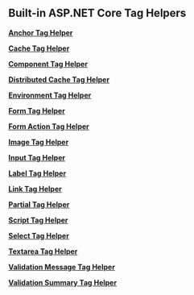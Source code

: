 ## Built-in ASP.NET Core Tag Helpers

**[Anchor Tag Helper](xref:mvc/views/tag-helpers/builtin-th/anchor-tag-helper)**

**[Cache Tag Helper](xref:mvc/views/tag-helpers/builtin-th/cache-tag-helper)**

**[Component Tag Helper](xref:mvc/views/tag-helpers/builtin-th/component-tag-helper)**

**[Distributed Cache Tag Helper](xref:mvc/views/tag-helpers/builtin-th/distributed-cache-tag-helper)**

**[Environment Tag Helper](xref:mvc/views/tag-helpers/builtin-th/environment-tag-helper)**

**[Form Tag Helper](xref:mvc/views/working-with-forms#the-form-tag-helper)**

**[Form Action Tag Helper](xref:mvc/views/working-with-forms#the-form-action-tag-helper)**

**[Image Tag Helper](xref:mvc/views/tag-helpers/builtin-th/image-tag-helper)**

**[Input Tag Helper](xref:mvc/views/working-with-forms#the-input-tag-helper)**

**[Label Tag Helper](xref:mvc/views/working-with-forms#the-label-tag-helper)**

**[Link Tag Helper](xref:mvc/views/tag-helpers/builtin-th/link-tag-helper)**

**[Partial Tag Helper](xref:mvc/views/tag-helpers/builtin-th/partial-tag-helper)**

**[Script Tag Helper](xref:mvc/views/tag-helpers/builtin-th/script-tag-helper)**

**[Select Tag Helper](xref:mvc/views/working-with-forms#the-select-tag-helper)**

**[Textarea Tag Helper](xref:mvc/views/working-with-forms#the-textarea-tag-helper)**

**[Validation Message Tag Helper](xref:mvc/views/working-with-forms#the-validation-message-tag-helper)**

**[Validation Summary Tag Helper](xref:mvc/views/working-with-forms#the-validation-summary-tag-helper)**
